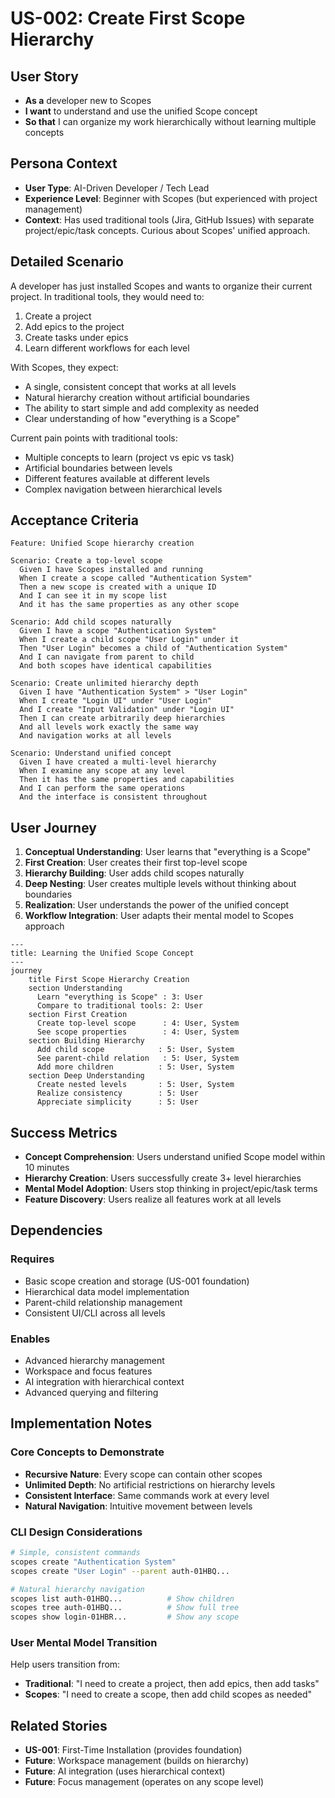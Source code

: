 # US-002: Create First Scope Hierarchy

## User Story

- **As a** developer new to Scopes
- **I want** to understand and use the unified Scope concept
- **So that** I can organize my work hierarchically without learning multiple concepts

## Persona Context

- **User Type**: AI-Driven Developer / Tech Lead
- **Experience Level**: Beginner with Scopes (but experienced with project management)
- **Context**: Has used traditional tools (Jira, GitHub Issues) with separate project/epic/task concepts. Curious about Scopes' unified approach.

## Detailed Scenario

A developer has just installed Scopes and wants to organize their current project. In traditional tools, they would need to:
1. Create a project
2. Add epics to the project
3. Create tasks under epics
4. Learn different workflows for each level

With Scopes, they expect:
- A single, consistent concept that works at all levels
- Natural hierarchy creation without artificial boundaries
- The ability to start simple and add complexity as needed
- Clear understanding of how "everything is a Scope"

Current pain points with traditional tools:
- Multiple concepts to learn (project vs epic vs task)
- Artificial boundaries between levels
- Different features available at different levels
- Complex navigation between hierarchical levels

## Acceptance Criteria

```gherkin
Feature: Unified Scope hierarchy creation

Scenario: Create a top-level scope
  Given I have Scopes installed and running
  When I create a scope called "Authentication System"
  Then a new scope is created with a unique ID
  And I can see it in my scope list
  And it has the same properties as any other scope

Scenario: Add child scopes naturally
  Given I have a scope "Authentication System"
  When I create a child scope "User Login" under it
  Then "User Login" becomes a child of "Authentication System"
  And I can navigate from parent to child
  And both scopes have identical capabilities

Scenario: Create unlimited hierarchy depth
  Given I have "Authentication System" > "User Login"
  When I create "Login UI" under "User Login"
  And I create "Input Validation" under "Login UI"
  Then I can create arbitrarily deep hierarchies
  And all levels work exactly the same way
  And navigation works at all levels

Scenario: Understand unified concept
  Given I have created a multi-level hierarchy
  When I examine any scope at any level
  Then it has the same properties and capabilities
  And I can perform the same operations
  And the interface is consistent throughout
```

## User Journey

1. **Conceptual Understanding**: User learns that "everything is a Scope"
2. **First Creation**: User creates their first top-level scope
3. **Hierarchy Building**: User adds child scopes naturally
4. **Deep Nesting**: User creates multiple levels without thinking about boundaries
5. **Realization**: User understands the power of the unified concept
6. **Workflow Integration**: User adapts their mental model to Scopes approach

```mermaid
---
title: Learning the Unified Scope Concept
---
journey
    title First Scope Hierarchy Creation
    section Understanding
      Learn "everything is Scope" : 3: User
      Compare to traditional tools: 2: User
    section First Creation
      Create top-level scope      : 4: User, System
      See scope properties        : 4: User, System
    section Building Hierarchy
      Add child scope            : 5: User, System
      See parent-child relation   : 5: User, System
      Add more children          : 5: User, System
    section Deep Understanding
      Create nested levels       : 5: User, System
      Realize consistency        : 5: User
      Appreciate simplicity      : 5: User
```

## Success Metrics

- **Concept Comprehension**: Users understand unified Scope model within 10 minutes
- **Hierarchy Creation**: Users successfully create 3+ level hierarchies
- **Mental Model Adoption**: Users stop thinking in project/epic/task terms
- **Feature Discovery**: Users realize all features work at all levels

## Dependencies

### Requires
- Basic scope creation and storage (US-001 foundation)
- Hierarchical data model implementation
- Parent-child relationship management
- Consistent UI/CLI across all levels

### Enables
- Advanced hierarchy management
- Workspace and focus features
- AI integration with hierarchical context
- Advanced querying and filtering

## Implementation Notes

### Core Concepts to Demonstrate
- **Recursive Nature**: Every scope can contain other scopes
- **Unlimited Depth**: No artificial restrictions on hierarchy levels
- **Consistent Interface**: Same commands work at every level
- **Natural Navigation**: Intuitive movement between levels

### CLI Design Considerations
```bash
# Simple, consistent commands
scopes create "Authentication System"
scopes create "User Login" --parent auth-01HBQ...

# Natural hierarchy navigation
scopes list auth-01HBQ...          # Show children
scopes tree auth-01HBQ...          # Show full tree
scopes show login-01HBR...         # Show any scope
```

### User Mental Model Transition
Help users transition from:
- **Traditional**: "I need to create a project, then add epics, then add tasks"
- **Scopes**: "I need to create a scope, then add child scopes as needed"

## Related Stories

- **US-001**: First-Time Installation (provides foundation)
- **Future**: Workspace management (builds on hierarchy)
- **Future**: AI integration (uses hierarchical context)
- **Future**: Focus management (operates on any scope level)
